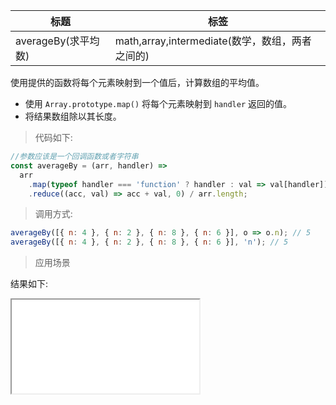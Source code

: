 | 标题                | 标签                                            |
| ------------------- | ----------------------------------------------- |
| averageBy(求平均数) | math,array,intermediate(数学，数组，两者之间的) |

使用提供的函数将每个元素映射到一个值后，计算数组的平均值。

- 使用 `Array.prototype.map()` 将每个元素映射到 `handler` 返回的值。
- 将结果数组除以其长度。

> 代码如下:

```js
//参数应该是一个回调函数或者字符串
const averageBy = (arr, handler) =>
  arr
    .map(typeof handler === 'function' ? handler : val => val[handler])
    .reduce((acc, val) => acc + val, 0) / arr.length;
```

> 调用方式:

```js
averageBy([{ n: 4 }, { n: 2 }, { n: 8 }, { n: 6 }], o => o.n); // 5
averageBy([{ n: 4 }, { n: 2 }, { n: 8 }, { n: 6 }], 'n'); // 5
```

> 应用场景

<div class="code-editor" data-url="codes/javascript/html/averageBy.html" data-language="html"></div>

结果如下:

<iframe src="codes/javascript/html/averageBy.html"></iframe>

